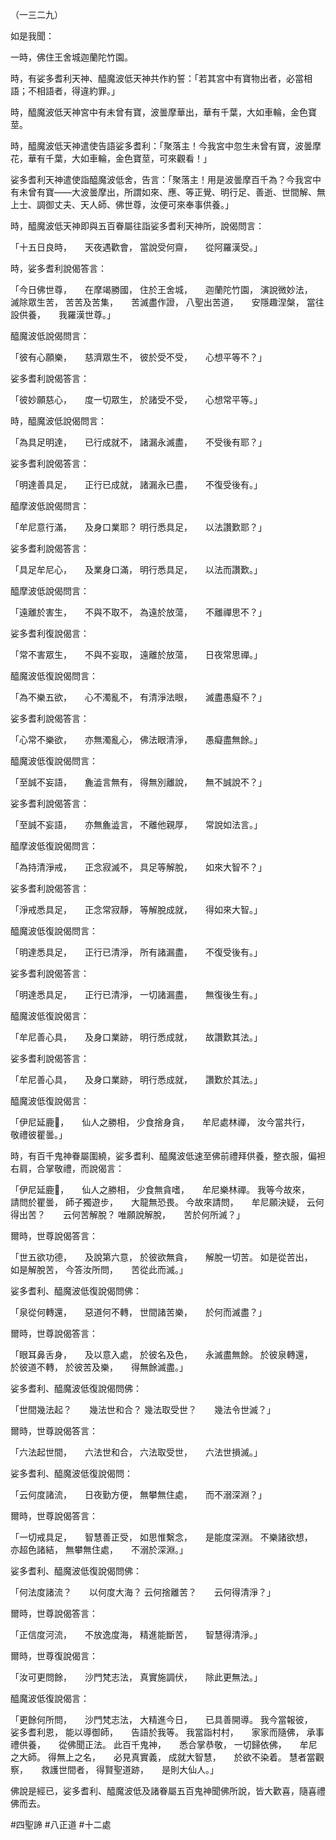 （一三二九）

如是我聞：

一時，佛住王舍城迦蘭陀竹園。

時，有娑多耆利天神、醯魔波低天神共作約誓：「若其宮中有寶物出者，必當相語；不相語者，得違約罪。」

時，醯魔波低天神宮中有未曾有寶，波曇摩華出，華有千葉，大如車輪，金色寶莖。

時，醯魔波低天神遣使告語娑多耆利：「聚落主！今我宮中忽生未曾有寶，波曇摩花，華有千葉，大如車輪，金色寶莖，可來觀看！」

娑多耆利天神遣使詣醯魔波低舍，告言：「聚落主！用是波曇摩百千為？今我宮中有未曾有寶——大波曇摩出，所謂如來、應、等正覺、明行足、善逝、世間解、無上士、調御丈夫、天人師、佛世尊，汝便可來奉事供養。」

時，醯魔波低天神即與五百眷屬往詣娑多耆利天神所，說偈問言：

「十五日良時，　　天夜遇歡會，
當說受何齋，　　從阿羅漢受。」

時，娑多耆利說偈答言：

「今日佛世尊，　　在摩竭勝國，
住於王舍城，　　迦蘭陀竹園，
演說微妙法，　　滅除眾生苦，
苦苦及苦集，　　苦滅盡作證，
八聖出苦道，　　安隱趣涅槃，
當往設供養，　　我羅漢世尊。」

醯魔波低說偈問言：

「彼有心願樂，　　慈濟眾生不，
彼於受不受，　　心想平等不？」

娑多耆利說偈答言：

「彼妙願慈心，　　度一切眾生，
於諸受不受，　　心想常平等。」

時，醯魔波低說偈問言：

「為具足明達，　　已行成就不，
諸漏永滅盡，　　不受後有耶？」

娑多耆利說偈答言：

「明達善具足，　　正行已成就，
諸漏永已盡，　　不復受後有。」

醯摩波低說偈問言：

「牟尼意行滿，　　及身口業耶？
明行悉具足，　　以法讚歎耶？」

娑多耆利說偈答言：

「具足牟尼心，　　及業身口滿，
明行悉具足，　　以法而讚歎。」

醯摩波低說偈問言：

「遠離於害生，　　不與不取不，
為遠於放蕩，　　不離禪思不？」

娑多耆利復說偈言：

「常不害眾生，　　不與不妄取，
遠離於放蕩，　　日夜常思禪。」

醯魔波低復說偈問言：

「為不樂五欲，　　心不濁亂不，
有清淨法眼，　　滅盡愚癡不？」

娑多耆利說偈答言：

「心常不樂欲，　　亦無濁亂心，
佛法眼清淨，　　愚癡盡無餘。」

醯魔波低復說偈問言：

「至誠不妄語，　　麁澁言無有，
得無別離說，　　無不誠說不？」

娑多耆利說偈答言：

「至誠不妄語，　　亦無麁澁言，
不離他親厚，　　常說如法言。」

醯摩波低復說偈問言：

「為持清淨戒，　　正念寂滅不，
具足等解脫，　　如來大智不？」

娑多耆利說偈答言：

「淨戒悉具足，　　正念常寂靜，
等解脫成就，　　得如來大智。」

醯魔波低復說偈問言：

「明達悉具足，　　正行已清淨，
所有諸漏盡，　　不復受後有。」

娑多耆利說偈答言：

「明達悉具足，　　正行已清淨，
一切諸漏盡，　　無復後生有。」

醯魔波低復說偈言：

「牟尼善心具，　　及身口業跡，
明行悉成就，　　故讚歎其法。」

娑多耆利說偈答言：

「牟尼善心具，　　及身口業跡，
明行悉成就，　　讚歎於其法。」

醯魔波低復說偈言：

「伊尼延鹿𨄔，　　仙人之勝相，
少食捨身貪，　　牟尼處林禪，
汝今當共行，　　敬禮彼瞿曇。」

時，有百千鬼神眷屬圍繞，娑多耆利、醯魔波低速至佛前禮拜供養，整衣服，偏袒右肩，合掌敬禮，而說偈言：

「伊尼延鹿𨄔，　　仙人之勝相，
少食無貪嗜，　　牟尼樂林禪。
我等今故來，　　請問於瞿曇，
師子獨遊步，　　大龍無恐畏。
今故來請問，　　牟尼願決疑，
云何得出苦？　　云何苦解脫？
唯願說解脫，　　苦於何所滅？」

爾時，世尊說偈答言：

「世五欲功德，　　及說第六意，
於彼欲無貪，　　解脫一切苦。
如是從苦出，　　如是解脫苦，
今答汝所問，　　苦從此而滅。」

娑多耆利、醯魔波低復說偈問佛：

「泉從何轉還，　　惡道何不轉，
世間諸苦樂，　　於何而滅盡？」

爾時，世尊說偈答言：

「眼耳鼻舌身，　　及以意入處，
於彼名及色，　　永滅盡無餘。
於彼泉轉還，　　於彼道不轉，
於彼苦及樂，　　得無餘滅盡。」

娑多耆利、醯魔波低復說偈問佛：

「世間幾法起？　　幾法世和合？
幾法取受世？　　幾法令世滅？」

爾時，世尊說偈答言：

「六法起世間，　　六法世和合，
六法取受世，　　六法世損滅。」

娑多耆利、醯魔波低復說偈問：

「云何度諸流，　　日夜勤方便，
無攀無住處，　　而不溺深淵？」

爾時，世尊說偈答言：

「一切戒具足，　　智慧善正受，
如思惟繫念，　　是能度深淵。
不樂諸欲想，　　亦超色諸結，
無攀無住處，　　不溺於深淵。」

娑多耆利、醯魔波低復說偈問佛：

「何法度諸流？　　以何度大海？
云何捨離苦？　　云何得清淨？」

爾時，世尊說偈答言：

「正信度河流，　　不放逸度海，
精進能斷苦，　　智慧得清淨。」

爾時，世尊復說偈言：

「汝可更問餘，　　沙門梵志法，
真實施調伏，　　除此更無法。」

醯魔波低復說偈言：

「更餘何所問，　　沙門梵志法，
大精進今日，　　已具善開導。
我今當報彼，　　娑多耆利恩，
能以導御師，　　告語於我等。
我當詣村村，　　家家而隨佛，
承事禮供養，　　從佛聞正法。
此百千鬼神，　　悉合掌恭敬，
一切歸依佛，　　牟尼之大師。
得無上之名，　　必見真實義，
成就大智慧，　　於欲不染着。
慧者當觀察，　　救護世間者，
得賢聖道跡，　　是則大仙人。」

佛說是經已，娑多耆利、醯魔波低及諸眷屬五百鬼神聞佛所說，皆大歡喜，隨喜禮佛而去。






#四聖諦
#八正道
#十二處
